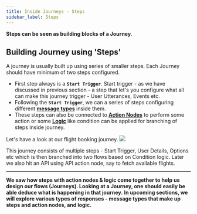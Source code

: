 ```yaml
---
title: Inside Journeys - Steps
sidebar_label: Steps
---
```


**Steps can be seen as building blocks of a Journey**. 

## Building Journey using 'Steps'
A journey is usually built up using series of smaller steps. Each Journey should have minimum of two steps configured.

* First step always is a **`Start Trigger`**. Start trigger - as we have discussed in previous section - a step that let's you configure what all can make this journey trigger - User Utterances, Events etc. 
* Following the **`Start Trigger`**, we can a series of steps configuring different [**message types**](../docs/documentation/concepts/response-types#message-types) inside them.
* These steps can also be connected to [**Action Nodes**](../docs/documentation/concepts/response-types#Action-Nodes) to perform some action or some [**Logic**](../docs/documentation/concepts/response-types#Logic) like condition can be applied for branching of steps inside journey.


Let's have a look at our flight booking journey. 
![](https://i.imgur.com/ebPN2v2.png)

This journey consists of multiple steps - Start Trigger, User Details, Options etc which is then branched into two flows based on Condition logic. Later we also hit an API using API action node, say to fetch available flights. 



---

**We saw how steps with action nodes & logic come together to help us design our flows (Journeys). Looking at a Journey, one should easily be able deduce what is happening in that journey.**
**In upcoming sections, we will explore various types of responses - message types that make up steps and action nodes, and logic.**